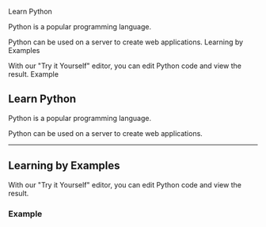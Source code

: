 Learn Python

Python is a popular programming language.

Python can be used on a server to create web applications.
Learning by Examples

With our "Try it Yourself" editor, you can edit Python code and view the result.
Example

## Learn Python

Python is a popular programming language.

Python can be used on a server to create web applications.

---

## Learning by Examples

With our "Try it Yourself" editor, you can edit Python code and view the result.

### Example

